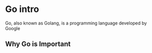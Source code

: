 # Go intro
Go, also known as Golang, is a programming language developed by Google

## Why Go is Important 


